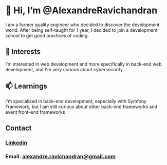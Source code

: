 # 👋 Hi, I’m @AlexandreRavichandran
I am a former quality engineer who decided to discover the development world. After being self-taught for 1 year, I decided to join a development school to get good practices of coding.

## 👀 Interests
I’m interested in web development and more specifically in back-end web development, and I'm very curious about cybersecurity
 

## 📫 Learnings
 I'm specialized in back-end development, especially with Symfony Framework, but I am still curious about other back-end frameworks and event front-end frameworks

## Contact
### [Linkedin](https://www.linkedin.com/in/alexandre-ravichandran-246743142)
### Email: alexandre.ravichandran@gmail.com

<!---
AlexandreRavichandran/AlexandreRavichandran is a ✨ special ✨ repository because its `README.md` (this file) appears on your GitHub profile.
You can click the Preview link to take a look at your changes.
--->
